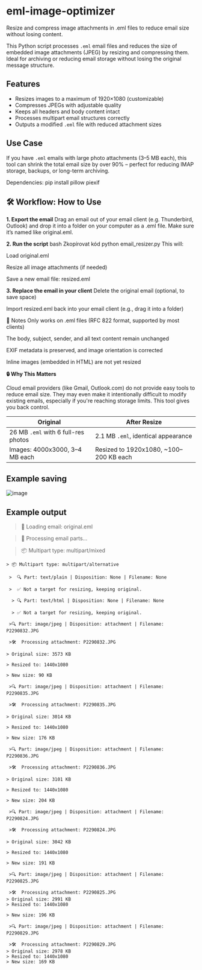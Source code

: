 # eml-image-optimizer
Resize and compress image attachments in .eml files to reduce email size without losing content.

This Python script processes `.eml` email files and reduces the size of embedded image attachments (JPEG) by resizing and compressing them. Ideal for archiving or reducing email storage without losing the original message structure.

## Features

- Resizes images to a maximum of 1920×1080 (customizable)
- Compresses JPEGs with adjustable quality
- Keeps all headers and body content intact
- Processes multipart email structures correctly
- Outputs a modified `.eml` file with reduced attachment sizes

## Use Case

If you have `.eml` emails with large photo attachments (3–5 MB each), this tool can shrink the total email size by over 90% – perfect for reducing IMAP storage, backups, or long-term archiving.

Dependencies:
pip install pillow piexif




## 🛠️ Workflow: How to Use
**1. Export the email**
Drag an email out of your email client (e.g. Thunderbird, Outlook) and drop it into a folder on your computer as a .eml file.
Make sure it’s named like original.eml.

**2. Run the script**
bash
Zkopírovat kód
python email_resizer.py
This will:

Load original.eml

Resize all image attachments (if needed)

Save a new email file: resized.eml

**3. Replace the email in your client**
Delete the original email (optional, to save space)

Import resized.eml back into your email client (e.g., drag it into a folder)

📝 Notes
Only works on .eml files (RFC 822 format, supported by most clients)

The body, subject, sender, and all text content remain unchanged

EXIF metadata is preserved, and image orientation is corrected

Inline images (embedded in HTML) are not yet resized

**🔒 Why This Matters**

Cloud email providers (like Gmail, Outlook.com) do not provide easy tools to reduce email size. They may even make it intentionally difficult to modify existing emails, especially if you're reaching storage limits. This tool gives you back control.



| Original                            | After Resize                            |
| ----------------------------------- | --------------------------------------- |
| 26 MB `.eml` with 6 full-res photos | 2.1 MB `.eml`, identical appearance     |
| Images: 4000x3000, 3–4 MB each      | Resized to 1920x1080, \~100–200 KB each |


## Example saving 
![image](https://github.com/user-attachments/assets/a0e2f9cb-c344-4eaa-b69a-e2df820768ff)


## Example output 
   > 📩 Loading email: original.eml

   > 🔄 Processing email parts...

   >📦 Multipart type: multipart/mixed

    > 📦 Multipart type: multipart/alternative

     >  🔍 Part: text/plain | Disposition: None | Filename: None

     >  ✅ Not a target for resizing, keeping original.

      > 🔍 Part: text/html | Disposition: None | Filename: None

      > ✅ Not a target for resizing, keeping original.

     >🔍 Part: image/jpeg | Disposition: attachment | Filename: P2290832.JPG

     >🛠️  Processing attachment: P2290832.JPG

    > Original size: 3573 KB

    > Resized to: 1440x1080

    > New size: 90 KB

     >🔍 Part: image/jpeg | Disposition: attachment | Filename: P2290835.JPG

     >🛠️  Processing attachment: P2290835.JPG

    > Original size: 3014 KB

    > Resized to: 1440x1080

    > New size: 176 KB

     >🔍 Part: image/jpeg | Disposition: attachment | Filename: P2290836.JPG

     >🛠️  Processing attachment: P2290836.JPG

    > Original size: 3101 KB

    > Resized to: 1440x1080

    > New size: 204 KB

     >🔍 Part: image/jpeg | Disposition: attachment | Filename: P2290824.JPG

     >🛠️  Processing attachment: P2290824.JPG

    > Original size: 3042 KB

    > Resized to: 1440x1080

    > New size: 191 KB

     >🔍 Part: image/jpeg | Disposition: attachment | Filename: P2290825.JPG

     >🛠️  Processing attachment: P2290825.JPG
    > Original size: 2991 KB
    > Resized to: 1440x1080

    > New size: 196 KB

     >🔍 Part: image/jpeg | Disposition: attachment | Filename: P2290829.JPG

     >🛠️  Processing attachment: P2290829.JPG
    > Original size: 2978 KB
    > Resized to: 1440x1080
    > New size: 169 KB
